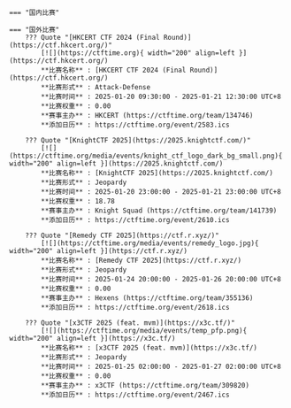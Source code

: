     === "国内比赛"
    
    === "国外比赛"
        ??? Quote "[HKCERT CTF 2024 (Final Round)](https://ctf.hkcert.org/)"  
            [![](https://ctftime.org){ width="200" align=left }](https://ctf.hkcert.org/)  
            **比赛名称** : [HKCERT CTF 2024 (Final Round)](https://ctf.hkcert.org/)  
            **比赛形式** : Attack-Defense  
            **比赛时间** : 2025-01-20 09:30:00 - 2025-01-21 12:30:00 UTC+8  
            **比赛权重** : 0.00  
            **赛事主办** : HKCERT (https://ctftime.org/team/134746)  
            **添加日历** : https://ctftime.org/event/2583.ics  
            
        ??? Quote "[KnightCTF 2025](https://2025.knightctf.com/)"  
            [![](https://ctftime.org/media/events/knight_ctf_logo_dark_bg_small.png){ width="200" align=left }](https://2025.knightctf.com/)  
            **比赛名称** : [KnightCTF 2025](https://2025.knightctf.com/)  
            **比赛形式** : Jeopardy  
            **比赛时间** : 2025-01-20 23:00:00 - 2025-01-21 23:00:00 UTC+8  
            **比赛权重** : 18.78  
            **赛事主办** : Knight Squad (https://ctftime.org/team/141739)  
            **添加日历** : https://ctftime.org/event/2610.ics  
            
        ??? Quote "[Remedy CTF 2025](https://ctf.r.xyz/)"  
            [![](https://ctftime.org/media/events/remedy_logo.jpg){ width="200" align=left }](https://ctf.r.xyz/)  
            **比赛名称** : [Remedy CTF 2025](https://ctf.r.xyz/)  
            **比赛形式** : Jeopardy  
            **比赛时间** : 2025-01-24 20:00:00 - 2025-01-26 20:00:00 UTC+8  
            **比赛权重** : 0.00  
            **赛事主办** : Hexens (https://ctftime.org/team/355136)  
            **添加日历** : https://ctftime.org/event/2618.ics  
            
        ??? Quote "[x3CTF 2025 (feat. mvm)](https://x3c.tf/)"  
            [![](https://ctftime.org/media/events/temp_pfp.png){ width="200" align=left }](https://x3c.tf/)  
            **比赛名称** : [x3CTF 2025 (feat. mvm)](https://x3c.tf/)  
            **比赛形式** : Jeopardy  
            **比赛时间** : 2025-01-25 02:00:00 - 2025-01-27 02:00:00 UTC+8  
            **比赛权重** : 0.00  
            **赛事主办** : x3CTF (https://ctftime.org/team/309820)  
            **添加日历** : https://ctftime.org/event/2467.ics  
            